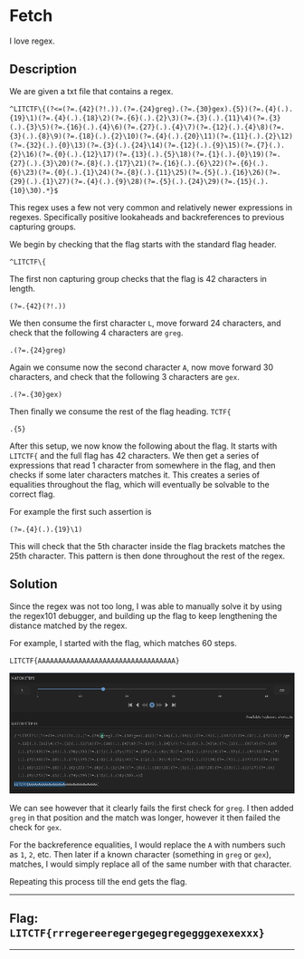 # **Fetch**
I love regex.

## **Description**
We are given a txt file that contains a regex.
```re
^LITCTF\{(?<=(?=.{42}(?!.)).(?=.{24}greg).(?=.{30}gex).{5})(?=.{4}(.).{19}\1)(?=.{4}(.).{18}\2)(?=.{6}(.).{2}\3)(?=.{3}(.).{11}\4)(?=.{3}(.).{3}\5)(?=.{16}(.).{4}\6)(?=.{27}(.).{4}\7)(?=.{12}(.).{4}\8)(?=.{3}(.).{8}\9)(?=.{18}(.).{2}\10)(?=.{4}(.).{20}\11)(?=.{11}(.).{2}\12)(?=.{32}(.).{0}\13)(?=.{3}(.).{24}\14)(?=.{12}(.).{9}\15)(?=.{7}(.).{2}\16)(?=.{0}(.).{12}\17)(?=.{13}(.).{5}\18)(?=.{1}(.).{0}\19)(?=.{27}(.).{3}\20)(?=.{8}(.).{17}\21)(?=.{16}(.).{6}\22)(?=.{6}(.).{6}\23)(?=.{0}(.).{1}\24)(?=.{8}(.).{11}\25)(?=.{5}(.).{16}\26)(?=.{29}(.).{1}\27)(?=.{4}(.).{9}\28)(?=.{5}(.).{24}\29)(?=.{15}(.).{10}\30).*}$
```

This regex uses a few not very common and relatively newer expressions in regexes. Specifically positive lookaheads and backreferences to previous capturing groups. 

We begin by checking that the flag starts with the standard flag header.
```re
^LITCTF\{
```

The first non capturing group checks that the flag is 42 characters in length.
```re
(?=.{42}(?!.))
```

We then consume the first character `L`, move forward 24 characters, and check that the following 4 characters are `greg`.
```re
.(?=.{24}greg)
```

Again we consume now the second character `A`, now move forward 30 characters, and check that the following 3 characters are `gex`.
```re
.(?=.{30}gex)
```

Then finally we consume the rest of the flag heading. `TCTF{`
```re
.{5}
```

After this setup, we now know the following about the flag. It starts with `LITCTF{` and the full flag has 42 characters. We then get a series of expressions that read 1 character from somewhere in the flag, and then checks if some later characters matches it. This creates a series of equalities throughout the flag, which will eventually be solvable to the correct flag.

For example the first such assertion is
```re
(?=.{4}(.).{19}\1)
```

This will check that the 5th character inside the flag brackets matches the 25th character. This pattern is then done throughout the rest of the regex.
## **Solution**
Since the regex was not too long, I was able to manually solve it by using the regex101 debugger, and building up the flag to keep lengthening the distance matched by the regex.

For example, I started with the flag, which matches 60 steps.
```
LITCTF{AAAAAAAAAAAAAAAAAAAAAAAAAAAAAAAAAA}
```
![fail first step](image.png)

We can see however that it clearly fails the first check for `greg`. I then added `greg` in that position and the match was longer, however it then failed the check for `gex`.

For the backreference equalities, I would replace the `A` with numbers such as `1`, `2`, etc. Then later if a known character (something in `greg` or `gex`), matches, I would simply replace all of the same number with that character. 

Repeating this process till the end gets the flag.

---
## **Flag**: `LITCTF{rrregereeregergegegregegggexexexxx}`
---
